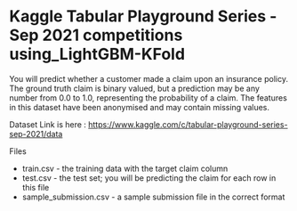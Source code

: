 # Kaggle Tabular Playground Series - Sep 2021 competitions using_LightGBM-KFold 
 You will predict whether a customer made a claim upon an insurance policy. The ground truth claim is binary valued, but a prediction may be any number from 0.0 to 1.0, representing the probability of a claim. The features in this dataset have been anonymised and may contain missing values.
 
Dataset Link is here : https://www.kaggle.com/c/tabular-playground-series-sep-2021/data

Files
 - train.csv - the training data with the target claim column
 - test.csv  - the test set; you will be predicting the claim for each row in                  this file
 - sample_submission.csv - a sample submission file in the correct format
